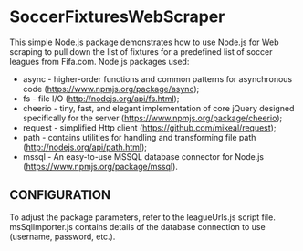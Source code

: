 SoccerFixturesWebScraper
=====================

This simple Node.js package demonstrates how to use Node.js for Web scraping to pull down the list of fixtures for a predefined list of soccer leagues from Fifa.com.
Node.js packages used:

* async - higher-order functions and common patterns for asynchronous code (https://www.npmjs.org/package/async);
* fs - file I/O (http://nodejs.org/api/fs.html);
* cheerio - tiny, fast, and elegant implementation of core jQuery designed specifically for the server (https://www.npmjs.org/package/cheerio);
* request - simplified Http client (https://github.com/mikeal/request);
* path - contains utilities for handling and transforming file path (http://nodejs.org/api/path.html);
* mssql - An easy-to-use MSSQL database connector for Node.js (https://www.npmjs.org/package/mssql).

CONFIGURATION
-------------
To adjust the package parameters, refer to the leagueUrls.js script file. msSqlImporter.js contains details of the database
connection to use (username, password, etc.).


